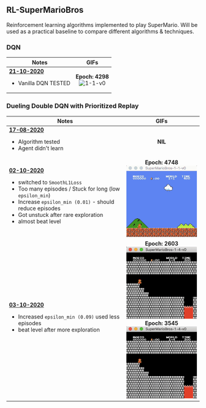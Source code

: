 ## RL-SuperMarioBros

Reinforcement learning algorithms implemented to play SuperMario. Will be used as a practical baseline to compare different algorithms & techniques.

### DQN
| Notes | GIFs |
| --- | :---: |
| <ins>**21-10-2020**</ins> <br> <ul><li>Vanilla DQN TESTED</ul> | **Epoch: 4298**<br> ![1-1-v0](https://github.com/nimishsantosh107/RL-SuperMarioBros/raw/master/videos/21-10-2020-1-1-v0.gif)|

### Dueling Double DQN with Prioritized Replay
| Notes | GIFs |
| --- | :---: |
| <ins>**17-08-2020**</ins> <br> <ul><li>Algorithm tested <li>Agent didn't learn</ul> | **NIL** | 
| <ins>**02-10-2020**</ins> <ul><li>switched to `SmoothL1Loss`<li>Too many episodes / Stuck for long (low `epsilon_min`)<li>Increase `epsilon_min (0.01)` - should reduce episodes<li>Got unstuck after rare exploration<li>almost beat level</ul> |**Epoch: 4748**<br> ![1-1-v0](https://github.com/nimishsantosh107/RL-SuperMarioBros/raw/master/videos/02-10-2020-1-1-v0.gif) |
| <ins>**03-10-2020**</ins> <ul><li>Increased `epsilon_min (0.09)` used less episodes<li>beat level after more exploration</ul> | **Epoch: 2603**<br> ![1-4-v0](https://github.com/nimishsantosh107/RL-SuperMarioBros/raw/master/videos/03-10-2020-1-4-v0-a.gif) <br>**Epoch: 3545**<br> ![1-4-v0](https://github.com/nimishsantosh107/RL-SuperMarioBros/raw/master/videos/03-10-2020-1-4-v0-b.gif)|


